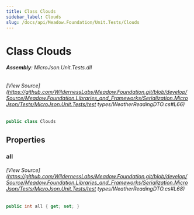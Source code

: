 ```yaml
---
title: Class Clouds
sidebar_label: Clouds
slug: /docs/api/Meadow.Foundation/Unit.Tests/Clouds
---
```

# Class Clouds


###### **Assembly**: MicroJson.Unit.Tests.dll
###### [View Source](https://github.com/WildernessLabs/Meadow.Foundation.git/blob/develop/Source/Meadow.Foundation.Libraries_and_Frameworks/Serialization.MicroJson/Tests/MicroJson.Unit.Tests/test types/WeatherReadingDTO.cs#L66)
```csharp title="Declaration"
public class Clouds
```
## Properties
### all

###### [View Source](https://github.com/WildernessLabs/Meadow.Foundation.git/blob/develop/Source/Meadow.Foundation.Libraries_and_Frameworks/Serialization.MicroJson/Tests/MicroJson.Unit.Tests/test types/WeatherReadingDTO.cs#L68)
```csharp title="Declaration"
public int all { get; set; }
```
